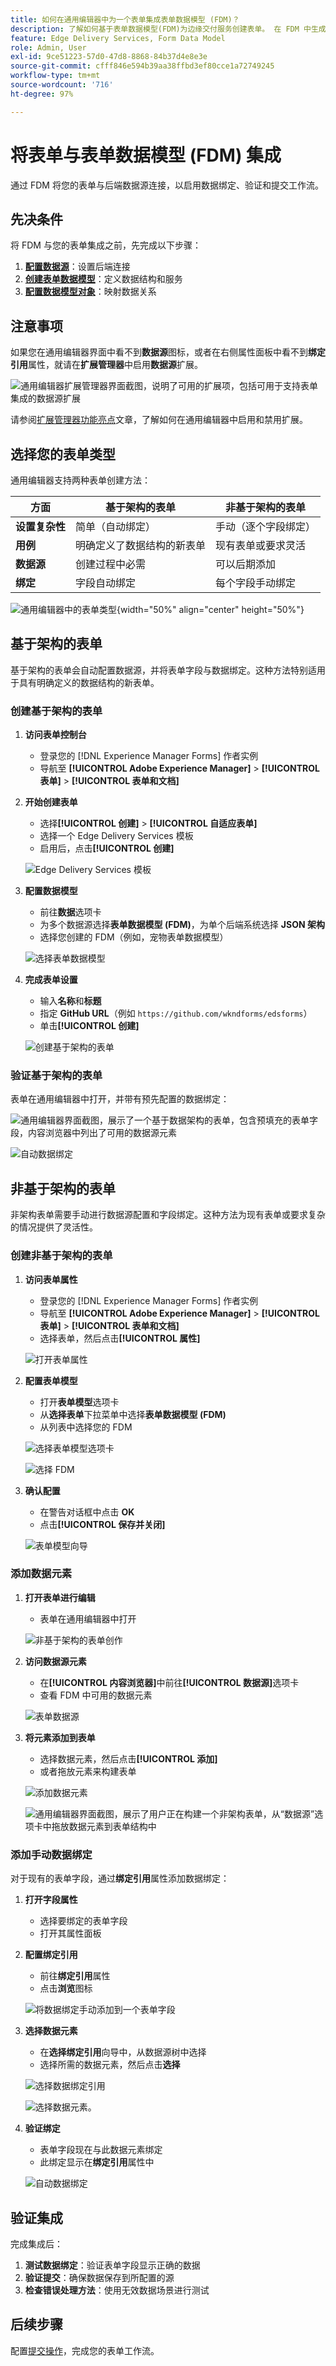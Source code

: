 ```yaml
---
title: 如何在通用编辑器中为一个表单集成表单数据模型 (FDM)？
description: 了解如何基于表单数据模型(FDM)为边缘交付服务创建表单。 在 FDM 中生成并编辑数据模型对象的样本数据。
feature: Edge Delivery Services, Form Data Model
role: Admin, User
exl-id: 9ce51223-57d0-47d8-8868-84b37d4e8e3e
source-git-commit: cfff846e594b39aa38ffbd3ef80cce1a72749245
workflow-type: tm+mt
source-wordcount: '716'
ht-degree: 97%

---
```



# 将表单与表单数据模型 (FDM) 集成

通过 FDM 将您的表单与后端数据源连接，以启用数据绑定、验证和提交工作流。

## 先决条件

将 FDM 与您的表单集成之前，先完成以下步骤：

1. **[配置数据源](/help/forms/configure-data-sources.md)**：设置后端连接
2. **[创建表单数据模型](/help/forms/create-form-data-models.md)**：定义数据结构和服务
3. **[配置数据模型对象](/help/forms/work-with-form-data-model.md)**：映射数据关系

## 注意事项

如果您在通用编辑器界面中看不到&#x200B;**数据源**&#x200B;图标，或者在右侧属性面板中看不到&#x200B;**绑定引用**&#x200B;属性，就请在&#x200B;**扩展管理器**&#x200B;中启用&#x200B;**数据源**&#x200B;扩展。

![通用编辑器扩展管理器界面截图，说明了可用的扩展项，包括可用于支持表单集成的数据源扩展](/help/edge/docs/forms/universal-editor/assets/extension-manager.png)

请参阅[扩展管理器功能亮点](https://developer.adobe.com/uix/docs/extension-manager/feature-highlights/#enablingdisabling-extensions)文章，了解如何在通用编辑器中启用和禁用扩展。

## 选择您的表单类型

通用编辑器支持两种表单创建方法：

| 方面 | 基于架构的表单 | 非基于架构的表单 |
|--------|-------------------|----------------------|
| **设置复杂性** | 简单（自动绑定） | 手动（逐个字段绑定） |
| **用例** | 明确定义了数据结构的新表单 | 现有表单或要求灵活 |
| **数据源** | 创建过程中必需 | 可以后期添加 |
| **绑定** | 字段自动绑定 | 每个字段手动绑定 |

![通用编辑器中的表单类型](/help/edge/docs/forms/universal-editor/assets/form-types.png){width="50%" align="center" height="50%"}

## 基于架构的表单

基于架构的表单会自动配置数据源，并将表单字段与数据绑定。这种方法特别适用于具有明确定义的数据结构的新表单。

### 创建基于架构的表单

1. **访问表单控制台**
   - 登录您的 [!DNL Experience Manager Forms] 作者实例
   - 导航至 **[!UICONTROL Adobe Experience Manager]** > **[!UICONTROL 表单]** > **[!UICONTROL 表单和文档]**

2. **开始创建表单**
   - 选择&#x200B;**[!UICONTROL 创建]** > **[!UICONTROL 自适应表单]**
   - 选择一个 Edge Delivery Services 模板
   - 启用后，点击&#x200B;**[!UICONTROL 创建]**

   ![Edge Delivery Services 模板](/help/edge/assets/create-eds-forms.png)

3. **配置数据模型**
   - 前往&#x200B;**数据**&#x200B;选项卡
   - 为多个数据源选择&#x200B;**表单数据模型 (FDM)**，为单个后端系统选择 **JSON 架构**
   - 选择您创建的 FDM（例如，宠物表单数据模型）

   ![选择表单数据模型](/help/edge/docs/forms/universal-editor/assets/select-petstore-form-data-model.png)

4. **完成表单设置**
   - 输入&#x200B;**名称**&#x200B;和&#x200B;**标题**
   - 指定 **GitHub URL**（例如 `https://github.com/wkndforms/edsforms`）
   - 单击&#x200B;**[!UICONTROL 创建]**

   ![创建基于架构的表单](/help/edge/docs/forms/universal-editor/assets/create-schema-based-form.png)

### 验证基于架构的表单

表单在通用编辑器中打开，并带有预先配置的数据绑定：

![通用编辑器界面截图，展示了一个基于数据架构的表单，包含预填充的表单字段，内容浏览器中列出了可用的数据源元素](/help/edge/docs/forms/universal-editor/assets/schema-based-form-in-ue.png)

![自动数据绑定](/help/edge/docs/forms/universal-editor/assets/schema-based-form-data-binding.png)

## 非基于架构的表单

非架构表单需要手动进行数据源配置和字段绑定。这种方法为现有表单或要求复杂的情况提供了灵活性。

### 创建非基于架构的表单

1. **访问表单属性**
   - 登录您的 [!DNL Experience Manager Forms] 作者实例
   - 导航至 **[!UICONTROL Adobe Experience Manager]** > **[!UICONTROL 表单]** > **[!UICONTROL 表单和文档]**
   - 选择表单，然后点击&#x200B;**[!UICONTROL 属性]**

   ![打开表单属性](/help/edge/docs/forms/universal-editor/assets/non-schema-based-edit-properties.png)

2. **配置表单模型**
   - 打开&#x200B;**表单模型**&#x200B;选项卡
   - 从&#x200B;**选择表单**&#x200B;下拉菜单中选择&#x200B;**表单数据模型 (FDM)**
   - 从列表中选择您的 FDM

   ![选择表单模型选项卡](/help/edge/docs/forms/universal-editor/assets/select-form-model.png)

   ![选择 FDM](/help/edge/docs/forms/universal-editor/assets/select-fdm.png)

3. **确认配置**
   - 在警告对话框中点击 **OK**
   - 点击&#x200B;**[!UICONTROL 保存并关闭]**

   ![表单模型向导](/help/edge/docs/forms/universal-editor/assets/form-model-wizard.png)

### 添加数据元素

1. **打开表单进行编辑**
   - 表单在通用编辑器中打开

   ![非基于架构的表单创作](/help/edge/docs/forms/universal-editor/assets/non-schema-form-authoring.png)

2. **访问数据源元素**
   - 在&#x200B;**[!UICONTROL 内容浏览器]**&#x200B;中前往&#x200B;**[!UICONTROL 数据源]**&#x200B;选项卡
   - 查看 FDM 中可用的数据元素

   ![表单数据源](/help/edge/docs/forms/universal-editor/assets/non-schema-data-source.png)

3. **将元素添加到表单**
   - 选择数据元素，然后点击&#x200B;**[!UICONTROL 添加]**
   - 或者拖放元素来构建表单

   ![添加数据元素](/help/edge/docs/forms/universal-editor/assets/non-schema-add-data-element.png)

   ![通用编辑器界面截图，展示了用户正在构建一个非架构表单，从“数据源”选项卡中拖放数据元素到表单结构中](/help/edge/docs/forms/universal-editor/assets/non-schema-form.png)

### 添加手动数据绑定

对于现有的表单字段，通过&#x200B;**绑定引用**&#x200B;属性添加数据绑定：

1. **打开字段属性**
   - 选择要绑定的表单字段
   - 打开其属性面板

2. **配置绑定引用**
   - 前往&#x200B;**绑定引用**&#x200B;属性
   - 点击&#x200B;**浏览**&#x200B;图标

   ![将数据绑定手动添加到一个表单字段](/help/edge/docs/forms/universal-editor/assets/non-schema-add-data-binding.png)

3. **选择数据元素**
   - 在&#x200B;**选择绑定引用**&#x200B;向导中，从数据源树中选择
   - 选择所需的数据元素，然后点击&#x200B;**选择**

   ![选择数据绑定引用](/help/edge/docs/forms/universal-editor/assets/select-bind-reference.png)

   ![选择数据元素](/help/edge/docs/forms/universal-editor/assets/select-data-element.png)。

4. **验证绑定**
   - 表单字段现在与此数据元素绑定
   - 此绑定显示在&#x200B;**绑定引用**&#x200B;属性中

   ![自动数据绑定](/help/edge/docs/forms/universal-editor/assets/schema-based-form-data-binding.png)

## 验证集成

完成集成后：

1. **测试数据绑定**：验证表单字段显示正确的数据
2. **验证提交**：确保数据保存到所配置的源
3. **检查错误处理方法**：使用无效数据场景进行测试

## 后续步骤

配置[提交操作](/help/edge/docs/forms/universal-editor/submit-action.md)，完成您的表单工作流。
